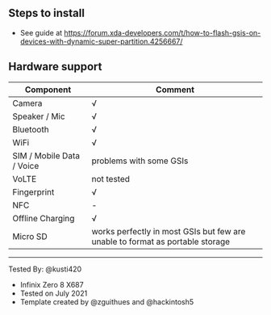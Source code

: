 ## Steps to install
- See guide at https://forum.xda-developers.com/t/how-to-flash-gsis-on-devices-with-dynamic-super-partition.4256667/

## Hardware support

| Component                 |      Comment                                                                 |
|---------------------------|------------------------------------------------------------------------------|
| Camera                    | √                                                                            |
| Speaker / Mic             | √                                                                            |
| Bluetooth                 | √                                                                            |
| WiFi                      | √                                                                            |
| SIM / Mobile Data / Voice | problems with some GSIs                                                      |
| VoLTE                     | not tested                                                                   |
| Fingerprint               | √                                                                            |
| NFC                       | -                                                                            |
| Offline Charging          | √                                                                            |
| Micro SD                  | works perfectly in most GSIs but few are unable to format as portable storage|
---

Tested By: @kusti420
- Infinix Zero 8 X687
- Tested on July 2021
- Template created by @zguithues and @hackintosh5

